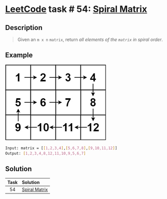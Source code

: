 # [LeetCode][leetcode] task # 54: [Spiral Matrix][task]

Description
-----------

> Given an `m x n` `matrix`, return _all elements of the `matrix` in spiral order_.

Example
-------

![matrix.png](image/matrix.png)

```sh
Input: matrix = [[1,2,3,4],[5,6,7,8],[9,10,11,12]]
Output: [1,2,3,4,8,12,11,10,9,5,6,7]
```

Solution
--------

| Task | Solution                  |
|:----:|:--------------------------|
|  54  | [Spiral Matrix][solution] |


[leetcode]: <http://leetcode.com/>
[task]: <https://leetcode.com/problems/spiral-matrix/>
[solution]: <https://github.com/wellaxis/praxis-leetcode/blob/main/src/main/java/com/witalis/praxis/leetcode/task/h1/p54/option/Practice.java>
